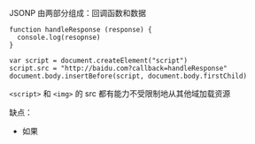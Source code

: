 JSONP 由两部分组成：回调函数和数据

```
function handleResponse (response) {
  console.log(resopnse)
}

var script = document.createElement("script")
script.src = "http://baidu.com?callback=handleResponse"
document.body.insertBefore(script, document.body.firstChild)
```

`<script>` 和 `<img>` 的 src 都有能力不受限制地从其他域加载资源

缺点：
- 如果